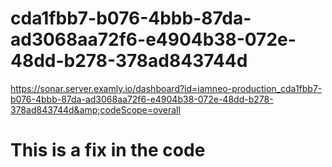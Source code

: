 # cda1fbb7-b076-4bbb-87da-ad3068aa72f6-e4904b38-072e-48dd-b278-378ad843744d
https://sonar.server.examly.io/dashboard?id=iamneo-production_cda1fbb7-b076-4bbb-87da-ad3068aa72f6-e4904b38-072e-48dd-b278-378ad843744d&amp;codeScope=overall



# This is a fix in the code